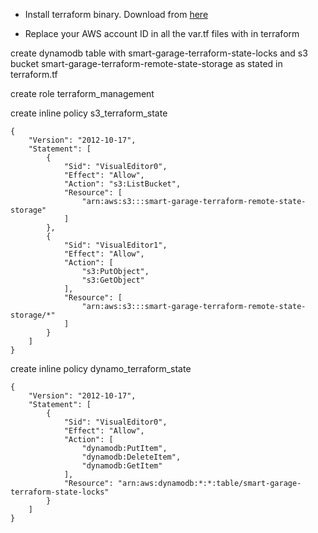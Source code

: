 - Install terraform binary. Download from [here](https://www.terraform.io/downloads.html)

- Replace your AWS account ID in all the var.tf files with in terraform 

create dynamodb table with smart-garage-terraform-state-locks and s3 bucket smart-garage-terraform-remote-state-storage as stated in terraform.tf 

create role terraform_management

create inline policy s3_terraform_state

```
{
    "Version": "2012-10-17",
    "Statement": [
        {
            "Sid": "VisualEditor0",
            "Effect": "Allow",
            "Action": "s3:ListBucket",
            "Resource": [
                "arn:aws:s3:::smart-garage-terraform-remote-state-storage"
            ]
        },
        {
            "Sid": "VisualEditor1",
            "Effect": "Allow",
            "Action": [
                "s3:PutObject",
                "s3:GetObject"
            ],
            "Resource": [
                "arn:aws:s3:::smart-garage-terraform-remote-state-storage/*"
            ]
        }
    ]
}
```

create inline policy dynamo_terraform_state

```
{
    "Version": "2012-10-17",
    "Statement": [
        {
            "Sid": "VisualEditor0",
            "Effect": "Allow",
            "Action": [
                "dynamodb:PutItem",
                "dynamodb:DeleteItem",
                "dynamodb:GetItem"
            ],
            "Resource": "arn:aws:dynamodb:*:*:table/smart-garage-terraform-state-locks"
        }
    ]
}
```